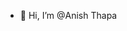 - 👋 Hi, I’m @Anish Thapa















<!---
Anis952/Anis952 is a ✨ special ✨ repository because its `README.md` (this file) appears on your GitHub profile.
You can click the Preview link to take a look at your changes.
--->
